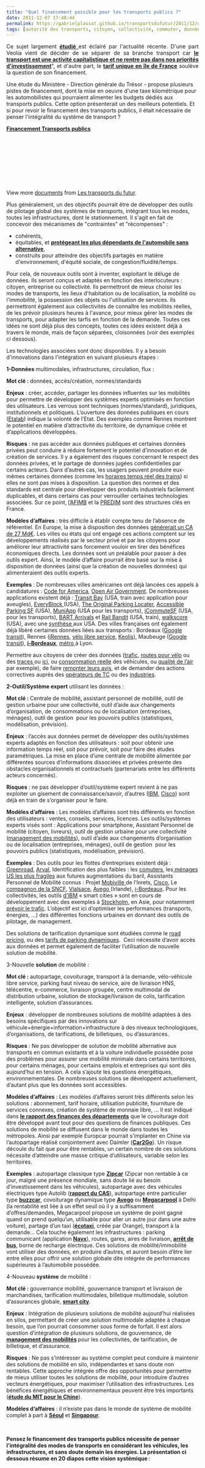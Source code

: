 ```yaml
---
title: "Quel financement possible pour les transports publics ?"
date: 2011-12-07 17:48:44
permalink: https://gabrielplassat.github.io/transportsdufutur/2011/12/quel-financement-possible-pour-les-transports-publics.html
tags: [autorité des transports, citoyen, collectivité, commuter, données réelles, Infrastructure, innovation, stationnement]
---
```


<p style="text-align: justify;">Ce sujet largement <a href="http://www.predit.prd.fr/predit4/politiques-de-transport/" target="_blank"><strong>étudié </strong></a>est éclairé par l'actualité récente. D'une part Veolia vient de décider de se séparer de sa branche transport car <a href=""http://www.lesechos.fr/entreprises-secteurs/service-distribution/actu/0201780849676-le-desengagement-de-l-activite-transport-sort-veolia-d-une-orniere-et-soulage-le-marche-259109.php"" target=""_blank""><strong>le transport est une activité capitalistique et ne rentre pas dans nos priorités d'investissement</strong></a>", et d'autre part, le <a href=""http://www.lesechos.fr/economie-politique/regions/idf/0201782982863-transports-d-ile-de-france-les-usagers-risquent-d-etre-mis-davantage-a-contribution-259690.php"" target=""_blank""><strong>tarif unique en île de France</strong></a> soulève la question de son financement.</p> <p style=""text-align: justify>Une étude du Ministère - Direction générale du Trésor - propose plusieurs pistes de financement, dont la mise en oeuvre d'une taxe kilométrique pour les automobilistes qui pourraient alimenter les budgets dédiés aux transports publics. Cette option présenterait un des meilleurs potentiels. Et si pour revoir le financement des transports publics, il était nécessaire de penser l'intégralité du système de transport ? </p>  <!--more-->   <div id=""__ss_10501838"" style=""width: 477px><strong style=""display: block margin: 12px 0 4px><a href=""http://www.slideshare.net/transportsdufutur/financement-transports-publics"" title=""Financement Transports publics "">Financement Transports publics </a></strong> <object data=""http://static.slidesharecdn.com/swf/doc_player.swf?doc=75004799-opportunite-socioeconomique-d-une-hausse-de-prix-des-transports-collectifs-franciliens-etude-direction-generale-du-tresor-111207102633-phpapp01&stripped_title=financement-transports-publics&userName=transportsdufutur"" height=""510"" id=""__sse10501838"" type=""application/x-shockwave-flash"" width=""477""> <param name=""data"" value=""http://static.slidesharecdn.com/swf/doc_player.swf?doc=75004799-opportunite-socioeconomique-d-une-hausse-de-prix-des-transports-collectifs-franciliens-etude-direction-generale-du-tresor-111207102633-phpapp01&stripped_title=financement-transports-publics&userName=transportsdufutur"" /> <param name=""allowFullScreen"" value=""true"" /> <param name=""allowScriptAccess"" value=""always"" /> <param name=""wmode"" value=""transparent"" /> <param name=""src"" value=""http://static.slidesharecdn.com/swf/doc_player.swf?doc=75004799-opportunite-socioeconomique-d-une-hausse-de-prix-des-transports-collectifs-franciliens-etude-direction-generale-du-tresor-111207102633-phpapp01&stripped_title=financement-transports-publics&userName=transportsdufutur"" /> <param name=""name"" value=""__sse10501838"" /> <param name=""allowfullscreen"" value=""true"" /> </object> <div style=""padding: 5px 0 12px>View more <a href=""http://www.slideshare.net/"">documents</a> from <a href=""http://www.slideshare.net/transportsdufutur"">Les transports du futur</a>.</div> </div> <p style=""text-align: justify>Plus généralement, un des objectifs pourrait être de développer des outils de pilotage global des systèmes de transports, intégrant tous les modes, toutes les infrastructures, dont le stationnement. Il s'agit en fait de concevoir des mécanismes de "contraintes" et "récompenses" :</p> <ul style=""text-align: justify> <li>cohérents,</li> <li>équitables, et <a href="https://gabrielplassat.github.io/transportsdufutur/2011/08/dans-plusieurs-endroits-des-etats-unis-comme-la-ville-de-new-york-le-transport-public-repond-a-de-nombreux-besoins-de-m.html"" target=""_blank""><strong>protégeant les plus dépendants de l'automobile sans alternative</strong></a>,</li> <li>construits pour atteindre des objectifs partagés en matière d'environnement, d'équité sociale, de congestion/fluidité/temps.</li> </ul> <p style=""text-align: justify>Pour cela, de nouveaux outils sont à inventer, exploitant le déluge de données. Ils seront conçus et adaptés en fonction des interlocuteurs : citoyen, entreprise ou collectivité. Ils permettront de mieux choisir les modes de transports, les lieux d'habitation ou de localisation, la mobilité ou l'immobilité, la possession des objets ou l'utilisation de services. Ils permettront également aux collectivités de connaître les mobilités réelles, de les prévoir plusieurs heures à l'avance, pour mieux gérer les modes de transports, pour adapter les tarfis en fonction de la demande. Toutes ces idées ne sont déjà plus des concepts, toutes ces idées existent déjà à travers le monde, mais de façon séparées, cloisonnées (voir des exemples ci dessous).</p> <p style=""text-align: justify>Les technologies associées sont donc disponibles. Il y a besoin d'innovations dans l'intégration en suivant plusieurs étapes :</p> <p style=""text-align: justify><strong><span style=""text-decoration: underline>1-Données</span></strong><span style=""text-decoration: underline> multimodales, infrastructures, circulation, flux :</span></p> <p style=""text-align: justify><strong>Mot clé : </strong>données, accès/création, normes/standards</p> <p style=""text-align: justify><strong>Enjeux</strong> : créer, accéder, partager les données influentes sur les mobilités pour permettre de développer des systèmes experts optimisés en fonction des utilisateurs. Les verrous sont techniques (normes/standard), juridiques, institutionnels et politiques. L’ouverture des données publiques en cours (<a href=""http://etalab.gouv.fr"">Etalab</a>) indique la volonté de l’Etat. Des exemples comme Rennes montrent le potentiel en matière d’attractivité du territoire, de dynamique créée et d’applications développées.</p> <p style=""text-align: justify><strong>Risques</strong> : ne pas accéder aux données publiques et certaines données privées peut conduire à réduire fortement le potentiel d’innovation et de création de services. Il y a également des risques concernant le respect des données privées, et le partage de données jugées confidentielles par certains acteurs. Dans d’autres cas, les usagers peuvent produire eux-mêmes certaines données (comme les <a href="https://gabrielplassat.github.io/transportsdufutur/2011/06/les-donnees-necessaires-a-la-multimodalites-seront-partagees-volontairement-ou-recreees-par-les-usag.html"">horaires temps réel des trains</a>) si elles ne sont pas mises à disposition. La question des normes et des standards est centrale pour développer des produits industriels facilement duplicables, et dans certains cas pour verrouiller certaines technologies associées. Sur ce point, <a href="https://gabrielplassat.github.io/transportsdufutur/wp-content/uploads/sites/6/2011/12/1.pdf"" target=""_blank"">l’AFIMB</a> et la <a href=""http://www.predim.org/"">PREDIM</a> sont des structures clés en France.</p> <p style=""text-align: justify><strong>Modèles d’affaires</strong> : très difficile à établir compte tenu de l’absence de référentiel. En Europe, la mise à disposition des données <a href=""http://www.scribd.com/doc/57296078/Pour-une-politique-ambitieuse-des-donnees-publiques-Ouvrir-et-reutiliser-les-donnees-publiques-pour-l-innovation-et-la-transparence"">générerait un CA de 27 Md€</a>. Les villes ou états qui ont engagé ces actions comptent sur les développements réalisés par le secteur privé et par les citoyens pour améliorer leur attractivité sans forcement vouloir en tirer des bénéfices économiques directs. Les données sont un préalable pour passer à des outils expert. Ainsi, le modèle d’affaire pourrait être basé sur la mise à disposition de données (ainsi que la création de nouvelles données) qui alimenteraient des outils experts.</p> <p style=""text-align: justify><strong>Exemples</strong> : De nombreuses villes américaines ont déjà lancées ces appels à candidatures : <a href=""http://codeforamerica.org/"">Code for America</a>, <span style=""text-decoration: underline><a href="https://gabrielplassat.github.io/transportsdufutur/2010/01/open-air-government.html"">Open Air Government</a></span>. De nombreuses applications existent déjà : <a href=""http://www.moiclog.com/"">Transit Bay</a> (USA, train avec application pour aveugles), <a href=""http://sf.everyblock.com/"">EveryBlock </a>(USA), <a href=""http://bit.ly/7SNQzZ"">The Original Parking Locater</a>, <a href=""http://bit.ly/6JIueo"">Accessible Parking SF</a> (USA), <a href=""http://bit.ly/8Dv4Ex"">MuniApp</a> (USA pour les transports), <a href=""http://bit.ly/8NVDyB"">iCommuteSF</a> (USA, pour les transports), <a href=""http://eco.netvibes.com/widgets/302570/bart-arrivals"">BART Arrivals</a> et <a href=""http://www.railbandit.com/mobile-train-schedule.htm"">Rail Bandit</a> (USA, train), <a href=""http://www.walkscore.com/transit-map.php"">walkscore</a> (USA), avec une <a href=""http://www.citygoround.org/"">synthèse </a>aux USA. Des villes françaises ont également déjà libéré certaines données liées aux transports : Bordeaux (<a href=""http://maps.google.fr/maps?ie=UTF8&ll=44.836555,-0.578165&spn=0.085129,0.13861&dirflg=r"">Google transit</a>), Rennes (<a href=""http://www.irennes.fr/"">iRennes</a>, <a href="https://gabrielplassat.github.io/transportsdufutur/2010/03/liberer-les-donnees-et-voila-le-travail-.html"">vélo libre service</a>, <a href=""http://data.keolis-rennes.com/"">Keolis</a>), Maubeuge (<a href=""http://maps.google.fr/maps?ie=UTF8&ll=50.300762,4.008776&spn=0.145535,0.310107&dirflg=r"">Google transit</a>), <a href=""http://www.ibordeaux.fr/""><strong>i-Bordeaux</strong></a>, <a href=""http://www.embedia.fr/embedia/references/references/IFNAIGKLQJMLHFOC/38"">métro </a>à Lyon.</p> <p style=""text-align: justify>Permettre aux citoyens de créer des données (<a href="https://gabrielplassat.github.io/transportsdufutur/2010/03/waze-arrive-en-france-cest-quoi-.html"">trafic</a>, <a href="https://gabrielplassat.github.io/transportsdufutur/2010/04/le-velo-assiste-dinformations-et-si-besoin-dun-peu-denergie-futur-prothese-humaine-.html"">routes pour vélo</a> ou des <a href=""http://www.scribd.com/doc/30930335/Fiche-Traces"">traces </a>ou <a href="https://gabrielplassat.github.io/transportsdufutur/2010/03/big-wheel-in-copenhagen.html"">ici</a>, ou <a href=""http://www.spritmonitor.de/en/"">consommation réelle</a> des véhicules, ou <a href="https://gabrielplassat.github.io/transportsdufutur/2010/05/le-chainon-manquant-un-capteur-qualite-de-lair-integre-a-votre-telephone.html"">qualité de l’air</a> par exemple), de faire <a href=""http://twitter.com/ligne13"">remonter leurs avis</a>, et de demander des actions correctives auprès des <a href=""http://www.checkmymetro.com/ecp/"">opérateurs de TC</a> ou des <a href=""http://www.facebook.com/renault?v=app_2373072738"">industries</a>.</p> <p style=""text-align: justify><strong><span style=""text-decoration: underline>2-Outil/Système expert</span></strong><span style=""text-decoration: underline> utilisant les données</span> :</p> <p style=""text-align: justify><strong>Mot clé : </strong>Centrale de mobilité<strong>, </strong>assistant personnel de mobilité, outil de gestion urbaine pour une collectivité, outil d’aide aux changements d’organisation, de consommations ou de localisation (entreprises, ménages), outil de gestion  pour les pouvoirs publics (statistiques, modélisation, prévision).</p> <p style=""text-align: justify><strong>Enjeux</strong> : l’accès aux données permet de développer des outils/systèmes experts adaptés en fonction des utilisateurs : soit pour obtenir une information temps réel, soit pour prévoir, soit pour faire des études paramétriques. La mise en place d’une centrale de mobilité alimentée par différentes sources d’informations dissociées et privées présente des obstacles organisationnels et contractuels (partenariats entre les différents acteurs concernés).</p> <p style=""text-align: justify><strong>Risques</strong> : ne pas développer d’outil/système expert revient à ne pas exploiter un gisement de connaissance/savoir, d’autres (<a href="https://gabrielplassat.github.io/transportsdufutur/2011/03/mobilite-intelligente-par-ibm-video-le-passage-de-lobjet-aux-services.html"">IBM</a>, <a href="https://gabrielplassat.github.io/transportsdufutur/2010/02/personnal-travel-assistant-cisco.html"">Cisco</a>) sont déjà en train de s’organiser pour le faire.</p> <p style=""text-align: justify><strong>Modèles d’affaires</strong> : Les modèles d’affaires sont très différents en fonction des utilisateurs : ventes, conseils, services, licences. Les outils/systèmes experts visés sont : Applications pour smartphone, Assistant Personnel de mobilité (citoyen, livreurs), outil de gestion urbaine pour une collectivité (<a href="https://gabrielplassat.github.io/transportsdufutur/2010/03/le-management-de-la-mobilite-projet-epomm.html"">management des mobilités</a>), outil d’aide aux changements d’organisation ou de localisation (entreprises, ménages), outil de gestion  pour les pouvoirs publics (statistiques, modélisation, prévision).</p> <p style=""text-align: justify><strong>Exemples</strong> : Des outils pour les flottes d’entreprises existent déjà : <a href="https://gabrielplassat.github.io/transportsdufutur/2010/04/assistant-de-mobilite-pour-les-particuliers-et-les-professionnels.html"">Greenroad</a>, <a href="https://gabrielplassat.github.io/transportsdufutur/2010/04/quand-une-banque-via-sa-societe-de-leasing-connaitra-les-emissions-reelles-co2-et-polluants-des-vehi.html"">Arval</a>, Identification des plus faibles : les <a href="https://gabrielplassat.github.io/transportsdufutur/2010/04/10-minutes-of-commuting-time-ones-social-connections-get-cut-by-10.html"">comuters</a>, les<a href="https://gabrielplassat.github.io/transportsdufutur/2010/03/identifier-les-plus-faibles-aux-crises-a-venir.html""> ménages US les plus fragiles</a> aux futures augmentations du baril, Assistants Personnel de Mobilité connus : Projet <a href=""http://www.inrets.fr/ur/lescot/index.php?page=partenariats&id=29&PHPSESSID=7b547e4b025ef9628c3e9cfb7172cfbc"">Mobiville </a>de l’Inrets, <a href="https://gabrielplassat.github.io/transportsdufutur/2010/02/personnal-travel-assistant-cisco.html"">Cisco</a>, Le <a href="https://gabrielplassat.github.io/transportsdufutur/2010/04/le-compagnon-de-la-sncf-futur-assistant-personnel-de-mobilite.html"">compagnon de la SNCF</a>, <a href="https://gabrielplassat.github.io/transportsdufutur/2010/02/vialsaceeu.html"">Vialsace</a>, <a href="https://gabrielplassat.github.io/transportsdufutur/2010/02/avego-realtime-ridesharing-for-the-iphone-generation.html"">Avego </a>(Irlande), <a href=""http://www.ibordeaux.fr/"">i-Bordeaux</a>. Pour les collectivités, les outils <a href="https://gabrielplassat.github.io/transportsdufutur/2011/03/mobilite-intelligente-par-ibm-video-le-passage-de-lobjet-aux-services.html"">d’IBM</a> « smart cities » sont en cours de développement avec des exemples à <a href="https://gabrielplassat.github.io/transportsdufutur/2010/07/ibm-aide-les-habitants-de-stockholm-a-prevoir-leurs-meilleures-options-de-deplacement.html"">Stockholm</a>, en Asie, pour notamment <a href="https://gabrielplassat.github.io/transportsdufutur/2011/04/outil-predictif-de-trafic-par-ibm.html"">prévoir le trafic</a>. L’objectif est ici d’optimiser les performances (transports, énergies, …) des différentes fonctions urbaines en donnant des outils de pilotage, de management.</p> <p style=""text-align: justify>Des solutions de tarification dynamique sont étudiées comme le <a href="https://gabrielplassat.github.io/transportsdufutur/2009/12/la-hollande-franchit-une-etape-majeure-en-matiere-de-mobilite-individuelle-.html"">road pricing</a>, ou des <a href="https://gabrielplassat.github.io/transportsdufutur/2010/03/aujourdhui-le-tarif-du-stationnement-temps-reel-demain-les-mobilites.html"">tarifs de parking dynamiques</a>.  Ceci nécessite d’avoir accès aux données et permet également de faciliter l’utilisation de nouvelle solution de mobilité.</p> <p style=""text-align: justify><span style=""text-decoration: underline>3-Nouvelle <strong>solution</strong> de mobilité</span> :</p> <p style=""text-align: justify><strong>Mot clé : </strong>autopartage, covoiturage, transport à la demande, vélo-véhicule libre service, parking haut niveau de service, aire de livraison HNS, télécentre, e-commerce, livraison groupée, centre multimodal de distribution urbaine, solution de stockage/livraison de colis, tarification intelligente, solution d’assurances.</p> <p style=""text-align: justify><strong>Enjeux</strong> : développer de nombreuses solutions de mobilité adaptées à des besoins spécifiques par des innovations sur véhicule+énergie+information+infrastructure à des niveaux technologiques, d’organisations, de tarifications, de billetiques,  ou d’assurances.</p> <p style=""text-align: justify><strong>Risques</strong> : Ne pas développer de solution de mobilité alternative aux transports en commun existants et à la voiture individuelle possédée pose des problèmes pour assurer une mobilité minimale dans certains territoires, pour certains ménages, pour certains emplois et entreprises qui sont dès aujourd’hui en tension. A cela s’ajoute les questions énergétiques, environnementales. De nombreuses solutions se développent actuellement, d’autant plus que les données sont accessibles.</p> <p style=""text-align: justify><strong>Modèles d’affaires</strong> : Les modèles d’affaires seront très différents selon les solutions : abonnement, tarif horaire, utilisation publicité, fourniture de services connexes, création de système de monnaie libre, ... Il est indiqué dans <strong><a href="https://gabrielplassat.github.io/transportsdufutur/2011/01/le-covoiturage-solution-a-experimenter-pour-maitriser-les-depenses-departementales.html"">le rapport des finances des départements</a></strong> que le covoiturage doit être développé avant tout pour des questions de finances publiques. Ces solutions de mobilité se diffusent dans le monde dans toutes les métropoles. Ainsi par exemple Europcar pourrait s’implanter en Chine via l’autopartage réalisé conjointement avec Daimler (<strong><a href="https://gabrielplassat.github.io/transportsdufutur/2011/01/europcar-pourrait-sattaquer-a-la-chine-via-lautopartage-car2go.html"">Car2Go</a></strong>). Un risque découle du fait que pour être rentables, un certain nombre de ces solutions nécessite d’atteindre une masse critique d’utilisateurs, variable selon les territoires.</p> <p style=""text-align: justify><strong>Exemples</strong> : autopartage classique type <strong><a href=""http://www.zipcar.com/"">Zipcar</a></strong> (Zipcar non rentable à ce jour, malgré une présence mondiale, sans doute lié au besoin d’investissement dans les véhicules), autopartage avec des véhicules électriques type Autolib (<strong><a href=""http://www.strategie.gouv.fr/content/rapport-la-voiture-de-demain-carburants-et-electricite-0"">rapport du CAS</a></strong>), autopartage entre particulier type <strong><a href=""http://www.buzzcar.com/"">buzzcar</a></strong>, covoiturage dynamique type <strong><a href=""http://www.avego.com/"">Avego</a> </strong>ou <strong><a href=""http://www.megacarpool.com/"">Megacarpool</a></strong> à Delhi (la rentabilité est liée à un effet seuil où il y a suffisamment d’offres/demandes, Megacarpool propose un système de point gagné quand on prend quelqu’un, utilisable pour aller un autre jour dans une autre voiture), partage d’un taxi (<strong><a href=""http://www.businessmobile.fr/telecharger/eco-taxi-39637835s.htm"">écotaxi</a></strong>, créée par Orange), transport à la demande… Cela touche également les infrastructures : parking communicant (application <strong><a href=""http://www.navx.com/fr/mobile/iphone/parkingdispo/"">Navx</a></strong>), routes, gares, aires de livraison, <strong><a href="https://gabrielplassat.github.io/transportsdufutur/2010/05/traffic-20-reinventer-larret-de-bus-pour-faire-mieux-avec-ce-que-lon-a.html"">arrêt de bus</a></strong>, borne de recharge électrique. Ces solutions de mobilité/immobilité vont utiliser des données, en produire d’autres, et auront besoin d’être lier entre elles pour offrir une solution globale dite intégrée de performances supérieures à l’automobile possédée.</p> <p style=""text-align: justify><span style=""text-decoration: underline>4-Nouveau <strong>système</strong> de mobilité</span> :</p> <p style=""text-align: justify><strong>Mot clé : </strong>gouvernance mobilité, gouvernance transport et livraison de marchandises, tarification multimodales, billetique multimodale, solution d’assurances globale, <a href="https://gabrielplassat.github.io/transportsdufutur/2011/10/les-smart-cities-arrivent-risques-et-opportunites-pour-les-differents-acteurs.html"" target=""_blank""><strong>smart city</strong></a>.</p> <p style=""text-align: justify><strong>Enjeux</strong> : Intégration de plusieurs solutions de mobilité aujourd’hui réalisées en silos, permettant de créer une solution multimodale adaptée à chaque besoin, que l’on pourrait consommer sous forme de forfait. Il est alors question d’intégration de plusieurs solutions, de gouvernance, de <strong><a href="https://gabrielplassat.github.io/transportsdufutur/2010/03/le-management-de-la-mobilite-projet-epomm.html"">management des mobilités</a> </strong>pour les collectivités, de tarification, de billetique, et d’assurance.</p> <p style=""text-align: justify><strong>Risques</strong> : Ne pas s’intéresser au système complet peut conduire à maintenir des solutions de mobilité en silo, indépendantes et sans doute non rentables. Cette approche intégrée offre des opportunités pour permettre de mieux utiliser toutes les solutions de mobilité, pour introduire d’autres vecteurs énergétiques, pour maximiser l’utilisation des infrastructures. Les bénéfices énergétiques et environnementaux peuvent être très importants (<strong><a href="https://gabrielplassat.github.io/transportsdufutur/2011/05/scenario-dune-mobilite-integree-et-si-cetait-le-seul-viable-.html"">étude du MIT pour le Chine</a></strong>).</p> <p style=""text-align: justify><strong>Modèles d’affaires</strong> : il n’existe pas dans le monde de système de mobilité complet à part à <strong><a href="https://gabrielplassat.github.io/transportsdufutur/2011/04/personnal-travel-assistant-assistant-personnel-de-mobilite-seoul.html"">Séoul</a></strong> et <strong><a href="https://gabrielplassat.github.io/transportsdufutur/2010/05/singapour-prefigure-lavenir-des-mobilites-urbaines.html"">Singapour</a></strong>.</p> <p style=""text-align: justify> </p> <p style=""text-align: justify><strong>Pensez le financement des transports publics nécessite de penser l'intégralité des modes de transports en considérant les véhicules, les infrastructures, et sans doute demain les énergies. La présentation ci dessous résume en 20 diapos cette vision systémique </strong>:</p> <div id=""__ss_9861651"" style=""width: 425px><strong style=""display: block margin: 12px 0 4px><a href=""http://www.slideshare.net/transportsdufutur/td-f-2011v1"" target=""_blank"" title=""Td f 2011v1"">Td f 2011v1</a></strong> <iframe frameborder=""0"" height=""355"" marginheight=""0"" marginwidth=""0"" scrolling=""no"" src=""http://www.slideshare.net/slideshow/embed_code/9861651"" width=""425""></iframe> <div style=""padding: 5px 0 12px>View more <a href=""http://www.slideshare.net/"" target=""_blank"">presentations</a> from <a href=""http://www.slideshare.net/transportsdufutur"" target=""_blank"">Les transports du futur</a></div> </div>"2011-12-07 17:48:44https://gabrielplassat.github.io/transportsdufutur/2011/12/quel-financement-possible-pour-les-transports-publics.htmlautorité des transports|citoyen|collectivité|commuter|données réelles|Infrastructure|innovation|stationnementpublish7gabrielplassat3948gabriel.plassat@ademe.frGabrielPlassatquel-financement-possible-pour-les-transports-publics2015-07-21 16:36:40><a href=""http://www.slideshare.net/transportsdufutur/financement-transports-publics"" title=""Financement Transports publics "">Financement Transports publics </a></strong> <object data=""http://static.slidesharecdn.com/swf/doc_player.swf?doc=75004799-opportunite-socioeconomique-d-une-hausse-de-prix-des-transports-collectifs-franciliens-etude-direction-generale-du-tresor-111207102633-phpapp01&stripped_title=financement-transports-publics&userName=transportsdufutur"" height=""510"" id=""__sse10501838"" type=""application/x-shockwave-flash"" width=""477""> <param name=""data"" value=""http://static.slidesharecdn.com/swf/doc_player.swf?doc=75004799-opportunite-socioeconomique-d-une-hausse-de-prix-des-transports-collectifs-franciliens-etude-direction-generale-du-tresor-111207102633-phpapp01&stripped_title=financement-transports-publics&userName=transportsdufutur"" /> <param name=""allowFullScreen"" value=""true"" /> <param name=""allowScriptAccess"" value=""always"" /> <param name=""wmode"" value=""transparent"" /> <param name=""src"" value=""http://static.slidesharecdn.com/swf/doc_player.swf?doc=75004799-opportunite-socioeconomique-d-une-hausse-de-prix-des-transports-collectifs-franciliens-etude-direction-generale-du-tresor-111207102633-phpapp01&stripped_title=financement-transports-publics&userName=transportsdufutur"" /> <param name=""name"" value=""__sse10501838"" /> <param name=""allowfullscreen"" value=""true"" /> </object> <div style=""padding: 5px 0 12px>View more <a href=""http://www.slideshare.net/"">documents</a> from <a href=""http://www.slideshare.net/transportsdufutur"">Les transports du futur</a>.</div> </div> <p style=""text-align: justify>Plus généralement, un des objectifs pourrait être de développer des outils de pilotage global des systèmes de transports, intégrant tous les modes, toutes les infrastructures, dont le stationnement. Il s'agit en fait de concevoir des mécanismes de "contraintes" et "récompenses" :</p> <ul style=""text-align: justify> <li>cohérents,</li> <li>équitables, et <a href="https://gabrielplassat.github.io/transportsdufutur/2011/08/dans-plusieurs-endroits-des-etats-unis-comme-la-ville-de-new-york-le-transport-public-repond-a-de-nombreux-besoins-de-m.html"" target=""_blank""><strong>protégeant les plus dépendants de l'automobile sans alternative</strong></a>,</li> <li>construits pour atteindre des objectifs partagés en matière d'environnement, d'équité sociale, de congestion/fluidité/temps.</li> </ul> <p style=""text-align: justify>Pour cela, de nouveaux outils sont à inventer, exploitant le déluge de données. Ils seront conçus et adaptés en fonction des interlocuteurs : citoyen, entreprise ou collectivité. Ils permettront de mieux choisir les modes de transports, les lieux d'habitation ou de localisation, la mobilité ou l'immobilité, la possession des objets ou l'utilisation de services. Ils permettront également aux collectivités de connaître les mobilités réelles, de les prévoir plusieurs heures à l'avance, pour mieux gérer les modes de transports, pour adapter les tarfis en fonction de la demande. Toutes ces idées ne sont déjà plus des concepts, toutes ces idées existent déjà à travers le monde, mais de façon séparées, cloisonnées (voir des exemples ci dessous).</p> <p style=""text-align: justify>Les technologies associées sont donc disponibles. Il y a besoin d'innovations dans l'intégration en suivant plusieurs étapes :</p> <p style=""text-align: justify><strong><span style=""text-decoration: underline>1-Données</span></strong><span style=""text-decoration: underline> multimodales, infrastructures, circulation, flux :</span></p> <p style=""text-align: justify><strong>Mot clé : </strong>données, accès/création, normes/standards</p> <p style=""text-align: justify><strong>Enjeux</strong> : créer, accéder, partager les données influentes sur les mobilités pour permettre de développer des systèmes experts optimisés en fonction des utilisateurs. Les verrous sont techniques (normes/standard), juridiques, institutionnels et politiques. L’ouverture des données publiques en cours (<a href=""http://etalab.gouv.fr"">Etalab</a>) indique la volonté de l’Etat. Des exemples comme Rennes montrent le potentiel en matière d’attractivité du territoire, de dynamique créée et d’applications développées.</p> <p style=""text-align: justify><strong>Risques</strong> : ne pas accéder aux données publiques et certaines données privées peut conduire à réduire fortement le potentiel d’innovation et de création de services. Il y a également des risques concernant le respect des données privées, et le partage de données jugées confidentielles par certains acteurs. Dans d’autres cas, les usagers peuvent produire eux-mêmes certaines données (comme les <a href="https://gabrielplassat.github.io/transportsdufutur/2011/06/les-donnees-necessaires-a-la-multimodalites-seront-partagees-volontairement-ou-recreees-par-les-usag.html"">horaires temps réel des trains</a>) si elles ne sont pas mises à disposition. La question des normes et des standards est centrale pour développer des produits industriels facilement duplicables, et dans certains cas pour verrouiller certaines technologies associées. Sur ce point, <a href="https://gabrielplassat.github.io/transportsdufutur/wp-content/uploads/sites/6/2011/12/1.pdf"" target=""_blank"">l’AFIMB</a> et la <a href=""http://www.predim.org/"">PREDIM</a> sont des structures clés en France.</p> <p style=""text-align: justify><strong>Modèles d’affaires</strong> : très difficile à établir compte tenu de l’absence de référentiel. En Europe, la mise à disposition des données <a href=""http://www.scribd.com/doc/57296078/Pour-une-politique-ambitieuse-des-donnees-publiques-Ouvrir-et-reutiliser-les-donnees-publiques-pour-l-innovation-et-la-transparence"">générerait un CA de 27 Md€</a>. Les villes ou états qui ont engagé ces actions comptent sur les développements réalisés par le secteur privé et par les citoyens pour améliorer leur attractivité sans forcement vouloir en tirer des bénéfices économiques directs. Les données sont un préalable pour passer à des outils expert. Ainsi, le modèle d’affaire pourrait être basé sur la mise à disposition de données (ainsi que la création de nouvelles données) qui alimenteraient des outils experts.</p> <p style=""text-align: justify><strong>Exemples</strong> : De nombreuses villes américaines ont déjà lancées ces appels à candidatures : <a href=""http://codeforamerica.org/"">Code for America</a>, <span style=""text-decoration: underline><a href="https://gabrielplassat.github.io/transportsdufutur/2010/01/open-air-government.html"">Open Air Government</a></span>. De nombreuses applications existent déjà : <a href=""http://www.moiclog.com/"">Transit Bay</a> (USA, train avec application pour aveugles), <a href=""http://sf.everyblock.com/"">EveryBlock </a>(USA), <a href=""http://bit.ly/7SNQzZ"">The Original Parking Locater</a>, <a href=""http://bit.ly/6JIueo"">Accessible Parking SF</a> (USA), <a href=""http://bit.ly/8Dv4Ex"">MuniApp</a> (USA pour les transports), <a href=""http://bit.ly/8NVDyB"">iCommuteSF</a> (USA, pour les transports), <a href=""http://eco.netvibes.com/widgets/302570/bart-arrivals"">BART Arrivals</a> et <a href=""http://www.railbandit.com/mobile-train-schedule.htm"">Rail Bandit</a> (USA, train), <a href=""http://www.walkscore.com/transit-map.php"">walkscore</a> (USA), avec une <a href=""http://www.citygoround.org/"">synthèse </a>aux USA. Des villes françaises ont également déjà libéré certaines données liées aux transports : Bordeaux (<a href=""http://maps.google.fr/maps?ie=UTF8&ll=44.836555,-0.578165&spn=0.085129,0.13861&dirflg=r"">Google transit</a>), Rennes (<a href=""http://www.irennes.fr/"">iRennes</a>, <a href="https://gabrielplassat.github.io/transportsdufutur/2010/03/liberer-les-donnees-et-voila-le-travail-.html"">vélo libre service</a>, <a href=""http://data.keolis-rennes.com/"">Keolis</a>), Maubeuge (<a href=""http://maps.google.fr/maps?ie=UTF8&ll=50.300762,4.008776&spn=0.145535,0.310107&dirflg=r"">Google transit</a>), <a href=""http://www.ibordeaux.fr/""><strong>i-Bordeaux</strong></a>, <a href=""http://www.embedia.fr/embedia/references/references/IFNAIGKLQJMLHFOC/38"">métro </a>à Lyon.</p> <p style=""text-align: justify>Permettre aux citoyens de créer des données (<a href="https://gabrielplassat.github.io/transportsdufutur/2010/03/waze-arrive-en-france-cest-quoi-.html"">trafic</a>, <a href="https://gabrielplassat.github.io/transportsdufutur/2010/04/le-velo-assiste-dinformations-et-si-besoin-dun-peu-denergie-futur-prothese-humaine-.html"">routes pour vélo</a> ou des <a href=""http://www.scribd.com/doc/30930335/Fiche-Traces"">traces </a>ou <a href="https://gabrielplassat.github.io/transportsdufutur/2010/03/big-wheel-in-copenhagen.html"">ici</a>, ou <a hr
